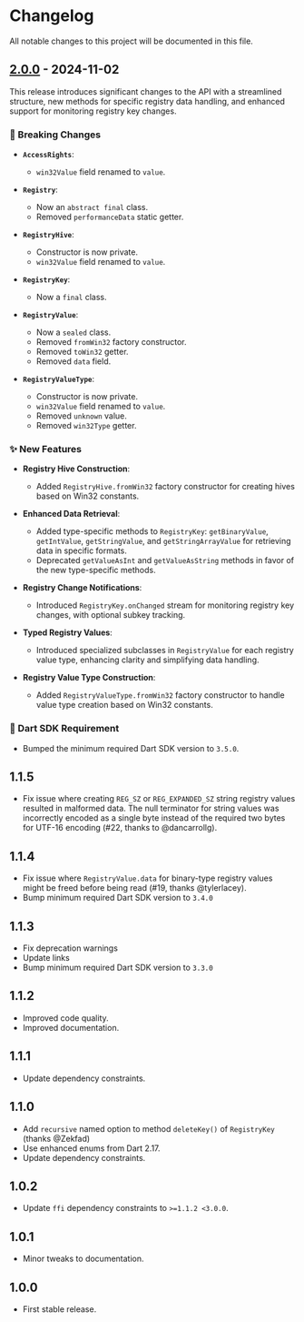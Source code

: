 # Changelog

All notable changes to this project will be documented in this file.

## [2.0.0] - 2024-11-02

This release introduces significant changes to the API with a streamlined
structure, new methods for specific registry data handling, and enhanced support
for monitoring registry key changes.

### 🔄 Breaking Changes

- **`AccessRights`**:
  - `win32Value` field renamed to `value`.

- **`Registry`**:
  - Now an `abstract final` class.
  - Removed `performanceData` static getter.

- **`RegistryHive`**:
  - Constructor is now private.
  - `win32Value` field renamed to `value`.

- **`RegistryKey`**:
  - Now a `final` class.

- **`RegistryValue`**:
  - Now a `sealed` class.
  - Removed `fromWin32` factory constructor.
  - Removed `toWin32` getter.
  - Removed `data` field.

- **`RegistryValueType`**:
  - Constructor is now private.
  - `win32Value` field renamed to `value`.
  - Removed `unknown` value.
  - Removed `win32Type` getter.

### ✨ New Features

- **Registry Hive Construction**:
  - Added `RegistryHive.fromWin32` factory constructor for creating hives based
    on Win32 constants.

- **Enhanced Data Retrieval**:
  - Added type-specific methods to `RegistryKey`: `getBinaryValue`,
    `getIntValue`, `getStringValue`, and `getStringArrayValue` for retrieving
    data in specific formats.
  - Deprecated `getValueAsInt` and `getValueAsString` methods in favor of the
    new type-specific methods.

- **Registry Change Notifications**:
  - Introduced `RegistryKey.onChanged` stream for monitoring registry key
    changes, with optional subkey tracking.

- **Typed Registry Values**:
  - Introduced specialized subclasses in `RegistryValue` for each registry value
    type, enhancing clarity and simplifying data handling.

- **Registry Value Type Construction**:
  - Added `RegistryValueType.fromWin32` factory constructor to handle value type
    creation based on Win32 constants.

### 🚨 Dart SDK Requirement

- Bumped the minimum required Dart SDK version to `3.5.0`.

## 1.1.5

- Fix issue where creating `REG_SZ` or `REG_EXPANDED_SZ` string registry values
  resulted in malformed data. The null terminator for string values was
  incorrectly encoded as a single byte instead of the required two bytes for
  UTF-16 encoding (#22, thanks to @dancarrollg).

## 1.1.4

- Fix issue where `RegistryValue.data` for binary-type registry values might be
  freed before being read (#19, thanks @tylerlacey).
- Bump minimum required Dart SDK version to `3.4.0`

## 1.1.3

- Fix deprecation warnings
- Update links
- Bump minimum required Dart SDK version to `3.3.0`

## 1.1.2

- Improved code quality.
- Improved documentation.

## 1.1.1

- Update dependency constraints.

## 1.1.0

- Add `recursive` named option to method `deleteKey()` of `RegistryKey` (thanks
  @Zekfad)
- Use enhanced enums from Dart 2.17.
- Update dependency constraints.

## 1.0.2

- Update `ffi` dependency constraints to `>=1.1.2 <3.0.0`.

## 1.0.1

- Minor tweaks to documentation.

## 1.0.0

- First stable release.

[2.0.0]: https://github.com/halildurmus/win32_registry/compare/v1.1.5...v2.0.0
